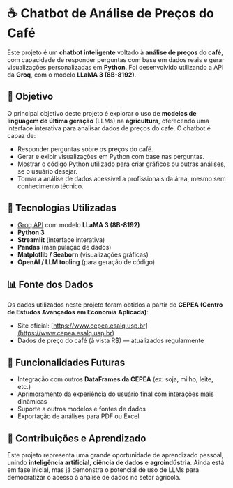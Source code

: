 # ☕ Chatbot de Análise de Preços do Café

Este projeto é um **chatbot inteligente** voltado à **análise de preços do café**, com capacidade de responder perguntas com base em dados reais e gerar visualizações personalizadas em **Python**. Foi desenvolvido utilizando a API da **Groq**, com o modelo **LLaMA 3 (8B-8192)**.

## 🚀 Objetivo

O principal objetivo deste projeto é explorar o uso de **modelos de linguagem de última geração** (LLMs) na **agricultura**, oferecendo uma interface interativa para analisar dados de preços do café. O chatbot é capaz de:

- Responder perguntas sobre os preços do café.
- Gerar e exibir visualizações em Python com base nas perguntas.
- Mostrar o código Python utilizado para criar gráficos ou outras análises, se o usuário desejar.
- Tornar a análise de dados acessível a profissionais da área, mesmo sem conhecimento técnico.

## 🧠 Tecnologias Utilizadas

- [Groq API](https://groq.com) com modelo **LLaMA 3 (8B-8192)**
- **Python 3**
- **Streamlit** (interface interativa)
- **Pandas** (manipulação de dados)
- **Matplotlib / Seaborn** (visualizações gráficas)
- **OpenAI / LLM tooling** (para geração de código)

## 📊 Fonte dos Dados

Os dados utilizados neste projeto foram obtidos a partir do **CEPEA (Centro de Estudos Avançados em Economia Aplicada)**:

- Site oficial: [https://www.cepea.esalq.usp.br](https://www.cepea.esalq.usp.br)
- Dados de preço do café (à vista R$) — atualizados regularmente

## 📌 Funcionalidades Futuras

- Integração com outros **DataFrames da CEPEA** (ex: soja, milho, leite, etc.)
- Aprimoramento da experiência do usuário final com interações mais dinâmicas
- Suporte a outros modelos e fontes de dados
- Exportação de análises para PDF ou Excel

## 🙌 Contribuições e Aprendizado

Este projeto representa uma grande oportunidade de aprendizado pessoal, unindo **inteligência artificial**, **ciência de dados** e **agroindústria**. Ainda está em fase inicial, mas já demonstra o potencial de uso de LLMs para democratizar o acesso à análise de dados no setor agrícola.
